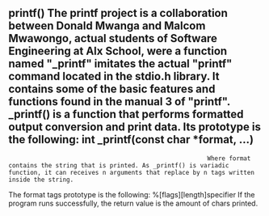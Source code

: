 ## printf()                                                The printf project is a collaboration between Donald Mwanga and Malcom Mwawongo, actual students of Software Engineering at Alx School, were a function named "_printf" imitates the actual "printf" command located in the stdio.h library. It contains some of the basic features and functions found in the manual 3 of "printf".                                                                                         _printf() is a function that performs formatted output conversion and print data. Its prototype is the following:                                                                int _printf(const char *format, ...)
                                                           Where format contains the string that is printed. As _printf() is variadic function, it can receives n arguments that replace by n tags written inside the string.               
The format tags prototype is the following:
                                                           %[flags][length]specifier
If the program runs successfully, the return value is the amount of chars printed.
